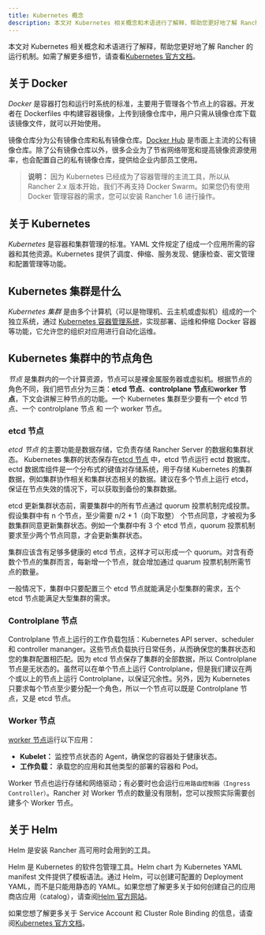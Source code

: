 ```yaml
---
title: Kubernetes 概念
description: 本文对 Kubernetes 相关概念和术语进行了解释，帮助您更好地了解 Rancher 的运行机制。
---
```


本文对 Kubernetes 相关概念和术语进行了解释，帮助您更好地了解 Rancher 的运行机制。如需了解更多细节，请查看[Kubernetes 官方文档](https://kubernetes.io/docs/concepts/overview/components/)。

## 关于 Docker

_Docker_ 是容器打包和运行时系统的标准，主要用于管理各个节点上的容器。开发者在 Dockerfiles 中构建容器镜像，上传到镜像仓库中，用户只需从镜像仓库下载该镜像文件，就可以开始使用。

镜像仓库分为公有镜像仓库和私有镜像仓库。[Docker Hub](https://hub.docker.com) 是市面上主流的公有镜像仓库。除了公有镜像仓库以外，很多企业为了节省网络带宽和提高镜像资源使用率，也会配置自己的私有镜像仓库，提供给企业内部员工使用。

> **说明：** 因为 Kubernetes 已经成为了容器管理的主流工具，所以从 Rancher 2.x 版本开始，我们不再支持 Docker Swarm。如果您仍有使用 Docker 管理容器的需求，您可以安装 Rancher 1.6 进行操作。

## 关于 Kubernetes

_Kubernetes_ 是容器和集群管理的标准。YAML 文件规定了组成一个应用所需的容器和其他资源。Kubernetes 提供了调度、伸缩、服务发现、健康检查、密文管理和配置管理等功能。

## Kubernetes 集群是什么

_Kubernetes 集群_ 是由多个计算机（可以是物理机、云主机或虚拟机）组成的一个独立系统，通过 [Kubernetes 容器管理系统](https://kubernetes.io/)，实现部署、运维和伸缩 Docker 容器等功能，它允许您的组织对应用进行自动化运维。

## Kubernetes 集群中的节点角色

_节点_ 是集群内的一个计算资源，节点可以是裸金属服务器或虚拟机。根据节点的角色不同，我们把节点分为三类：**etcd 节点**、**controlplane 节点**和**worker 节点**，下文会讲解三种节点的功能。一个 Kubernetes 集群至少要有一个 etcd
节点、一个 controlplane 节点 和 一个 worker 节点。

### etcd 节点

_etcd 节点_ 的主要功能是数据存储，它负责存储 Rancher Server 的数据和集群状态。
Kubernetes 集群的状态保存在[etcd 节点](https://kubernetes.io/docs/concepts/overview/components/#etcd) 中，etcd 节点运行 ectd 数据库。ectd 数据库组件是一个分布式的键值对存储系统，用于存储 Kubernetes 的集群数据，例如集群协作相关和集群状态相关的数据。建议在多个节点上运行 etcd，保证在节点失效的情况下，可以获取到备份的集群数据。

etcd 更新集群状态前，需要集群中的所有节点通过 quorum 投票机制完成投票。假设集群中有 n 个节点，至少需要 n/2 + 1（向下取整） 个节点同意，才被视为多数集群同意更新集群状态。例如一个集群中有 3 个 etcd 节点，quorum 投票机制要求至少两个节点同意，才会更新集群状态。

集群应该含有足够多健康的 etcd 节点，这样才可以形成一个 quorum。对含有奇数个节点的集群而言，每新增一个节点，就会增加通过 quarum 投票机制所需节点的数量。

一般情况下，集群中只要配置三个 etcd 节点就能满足小型集群的需求，五个 etcd 节点能满足大型集群的需求。

### Controlplane 节点

Controlplane 节点上运行的工作负载包括：Kubernetes API server、scheduler 和 controller mananger。这些节点负载执行日常任务，从而确保您的集群状态和您的集群配置相匹配。因为 etcd 节点保存了集群的全部数据，所以 Controlplane 节点是无状态的。虽然可以在单个节点上运行 Controlplane，但是我们建议在两个或以上的节点上运行 Controlplane，以保证冗余性。另外，因为 Kubernetes 只要求每个节点至少要分配一个角色，所以一个节点可以既是 Controlplane 节点，又是 etcd 节点。

### Worker 节点

[worker 节点](https://kubernetes.io/docs/concepts/architecture/nodes/)运行以下应用：

- **Kubelet：** 监控节点状态的 Agent，确保您的容器处于健康状态。
- **工作负载：** 承载您的应用和其他类型的部署的容器和 Pod。

Worker 节点也运行存储和网络驱动；有必要时也会运行`应用路由控制器（Ingress Controller）`。Rancher 对 Worker 节点的数量没有限制，您可以按照实际需要创建多个 Worker 节点。

## 关于 Helm

Helm 是安装 Rancher 高可用时会用到的工具。

Helm 是 Kubernetes 的软件包管理工具。Helm chart 为 Kubernetes YAML manifest 文件提供了模板语法。通过 Helm，可以创建可配置的 Deployment YAML，而不是只能用静态的 YAML。如果您想了解更多关于如何创建自己的应用商店应用（catalog），请查阅[Helm 官方网站](https://helm.sh)。

如果您想了解更多关于 Service Account 和 Cluster Role Binding 的信息，请查阅[Kubernetes 官方文档](https://kubernetes.io/docs/reference/access-authn-authz/rbac/)。
